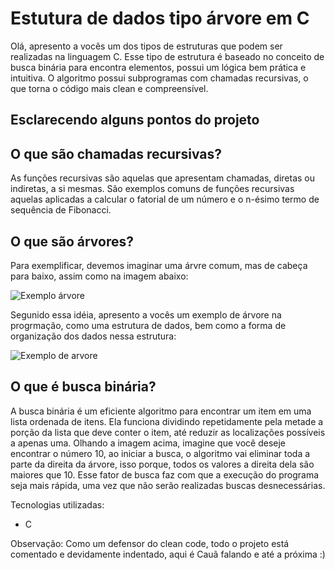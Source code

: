 # Estutura de dados tipo árvore em C
Olá, apresento a vocês um dos tipos de estruturas que podem ser realizadas na linguagem C. Esse tipo de estrutura é baseado no conceito de busca binária para encontra elementos, possui um lógica bem prática e intuitiva. O algoritmo possui subprogramas com chamadas recursivas, o que torna o código mais clean e compreensível.
<h2>Esclarecendo alguns pontos do projeto</h2>
<h2>O que são chamadas recursivas? </h2>
<p>As funções recursivas são aquelas que apresentam chamadas, diretas ou indiretas, a si mesmas. São exemplos comuns de funções recursivas aquelas aplicadas a calcular o fatorial de um número e o n-ésimo termo de sequência de Fibonacci.</p>
<h2>O que são árvores?</h2>
<p>Para exemplificar, devemos imaginar uma árvre comum, mas de cabeça para baixo, assim como na imagem abaixo:</p>

![Exemplo árvore](https://github.com/caua-3301/estrutura-de-dados-arvore-em-c/assets/134548536/06845a4a-1b6f-4992-a13b-0db97582c3a7)

<p>Segunido essa idéia, apresento a vocês um exemplo de árvore na progrmação, como uma estrutura de dados, bem como a forma de organização dos dados nessa estrutura:</p>

![Exemplo de arvore](https://github.com/caua-3301/estrutura-de-dados-arvore-em-c/assets/134548536/245d4afe-2d0f-4fa9-87fd-a59ae6e1c599)
<h2>O que é busca binária?</h2>

<p>A busca binária é um eficiente algoritmo para encontrar um item em uma lista ordenada de itens. Ela funciona dividindo repetidamente pela metade a porção da lista que deve conter o item, até reduzir as localizações possíveis a apenas uma.
Olhando a imagem acima, imagine que você deseje encontrar o número 10, ao iniciar a busca, o algoritmo vai eliminar toda a parte da direita da árvore, isso porque, todos os valores a direita dela são maiores que 10. Esse fator de busca faz com que a execução do programa seja mais rápida, uma vez que não serão realizadas buscas desnecessárias.
</p>

<p>Tecnologias utilizadas:</p>
<ul>
  <li>C</li>
</ul>

<p>Observação: Como um defensor do clean code, todo o projeto está comentado e devidamente indentado, aqui é Cauã falando e até a próxima :)</p>
